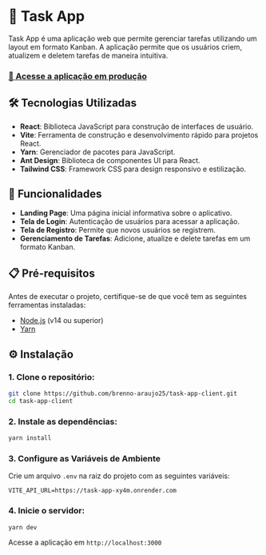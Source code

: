 # 📝 Task App

Task App é uma aplicação web que permite gerenciar tarefas utilizando um layout em formato Kanban. A aplicação permite que os usuários criem, atualizem e deletem tarefas de maneira intuitiva.
### [🔗 Acesse a aplicação em produção](https://task-manager-inky-three.vercel.app/)

## 🛠️ Tecnologias Utilizadas

- **React**: Biblioteca JavaScript para construção de interfaces de usuário.
- **Vite**: Ferramenta de construção e desenvolvimento rápido para projetos React.
- **Yarn**: Gerenciador de pacotes para JavaScript.
- **Ant Design**: Biblioteca de componentes UI para React.
- **Tailwind CSS**: Framework CSS para design responsivo e estilização.

## 🚀 Funcionalidades

- **Landing Page**: Uma página inicial informativa sobre o aplicativo.
- **Tela de Login**: Autenticação de usuários para acessar a aplicação.
- **Tela de Registro**: Permite que novos usuários se registrem.
- **Gerenciamento de Tarefas**: Adicione, atualize e delete tarefas em um formato Kanban.

## 📋 Pré-requisitos

Antes de executar o projeto, certifique-se de que você tem as seguintes ferramentas instaladas:

- [Node.js](https://nodejs.org/) (v14 ou superior)
- [Yarn](https://yarnpkg.com/getting-started/install)

## ⚙️ Instalação

### 1. Clone o repositório:

   ```bash
   git clone https://github.com/brenno-araujo25/task-app-client.git
   cd task-app-client
   ```

### 2. Instale as dependências:
   ```bash
   yarn install
   ```

### 3. Configure as Variáveis de Ambiente

Crie um arquivo `.env` na raiz do projeto com as seguintes variáveis:

```env
VITE_API_URL=https://task-app-xy4m.onrender.com
```

### 4. Inicie o servidor:
   ```bash
   yarn dev
   ```
   Acesse a aplicação em `http://localhost:3000`
